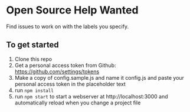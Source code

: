 # Open Source Help Wanted

Find issues to work on with the labels you specify.

## To get started

1. Clone this repo
1. Get a personal access token from Github: https://github.com/settings/tokens
1. Make a copy of config.sample.js and name it config.js and paste your personal access token in the placeholder text
1. run `npm install`
1. run `npm start` to start a webserver at http://localhost:3000 and automatically reload when you change a project file
